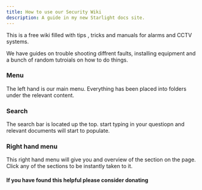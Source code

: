 ```yaml
---
title: How to use our Security Wiki
description: A guide in my new Starlight docs site.
---
```


This is a free wiki filled with tips , tricks and manuals for alarms and CCTV systems.

We have guides on trouble shooting diffrent faults, installing equipment and a bunch of random tutroials on how to do things.

### Menu
The left hand is our main menu. Everything has been placed into folders under the relevant content.

### Search
The search bar is located up the top. start typing in your questiopn and relevant documents will start to populate.

### Right hand menu
This right hand menu will give you and overview of the section on the page. Click any of the sections to be instantly taken to it.
#### If you have found this helpful please consider donating 